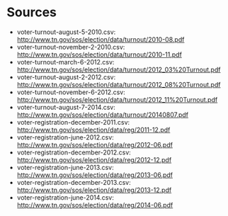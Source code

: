 # Sources

* voter-turnout-august-5-2010.csv: http://www.tn.gov/sos/election/data/turnout/2010-08.pdf
* voter-turnout-november-2-2010.csv: http://www.tn.gov/sos/election/data/turnout/2010-11.pdf
* voter-turnout-march-6-2012.csv: http://www.tn.gov/sos/election/data/turnout/2012_03%20Turnout.pdf
* voter-turnout-august-2-2012.csv: http://www.tn.gov/sos/election/data/turnout/2012_08%20Turnout.pdf
* voter-turnout-november-6-2012.csv: http://www.tn.gov/sos/election/data/turnout/2012_11%20Turnout.pdf
* voter-turnout-august-7-2014.csv: http://www.tn.gov/sos/election/data/turnout/20140807.pdf
* voter-registration-december-2011.csv: http://www.tn.gov/sos/election/data/reg/2011-12.pdf
* voter-registration-june-2012.csv: http://www.tn.gov/sos/election/data/reg/2012-06.pdf
* voter-registration-december-2012.csv: http://www.tn.gov/sos/election/data/reg/2012-12.pdf
* voter-registration-june-2013.csv: http://www.tn.gov/sos/election/data/reg/2013-06.pdf
* voter-registration-december-2013.csv: http://www.tn.gov/sos/election/data/reg/2013-12.pdf
* voter-registration-june-2014.csv: http://www.tn.gov/sos/election/data/reg/2014-06.pdf
